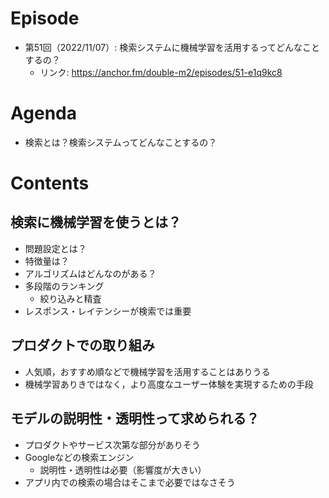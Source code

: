 # Episode

- 第51回（2022/11/07）: 検索システムに機械学習を活用するってどんなことするの？
  - リンク: https://anchor.fm/double-m2/episodes/51-e1q9kc8

# Agenda

- 検索とは？検索システムってどんなことするの？

# Contents

## 検索に機械学習を使うとは？

- 問題設定とは？
- 特徴量は？
- アルゴリズムはどんなのがある？
- 多段階のランキング
  - 絞り込みと精査
- レスポンス・レイテンシーが検索では重要

## プロダクトでの取り組み

- 人気順，おすすめ順などで機械学習を活用することはありうる
- 機械学習ありきではなく，より高度なユーザー体験を実現するための手段

## モデルの説明性・透明性って求められる？

- プロダクトやサービス次第な部分がありそう
- Googleなどの検索エンジン
  - 説明性・透明性は必要（影響度が大きい）
- アプリ内での検索の場合はそこまで必要ではなさそう
